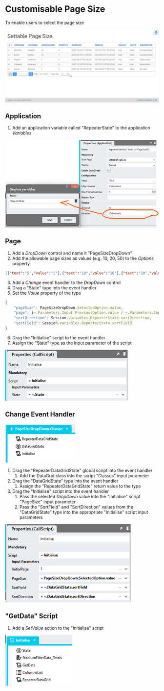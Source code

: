 # Customisable Page Size

To enable users to select the page size

![](images/SettablePageSizeView.gif)

## Application
1. Add an application variable called "RepeaterState" to the application *Variables*

![](images/RepeaterStateSession.png)

## Page
1. Add a *DropDown* control and name it "PageSizeDropDown"
2. Add the allowable page sizes as values (e.g. 10, 20, 50) to the *Options* property

```json
[{"text":"5","value":"5"},{"text":"10","value":"10"},{"text":"20","value":"20"},{"text":"50","value":"50"},{"text":"100","value":"100"}]
```

3. Add a *Change* event handler to the *DropDown* control
4. Drag a "State" type into the event handler
5. Set the *Value* property of the type

```javascript
{
	"pageSize": PageSizeDropDown.SelectedOption.value,
	"page": (~.Parameters.Input.PreviousOption.value / ~.Parameters.Input.SelectedOption.value * Session.Variables.RepeaterState.page) > 1 ? (~.Parameters.Input.PreviousOption.value / ~.Parameters.Input.SelectedOption.value * Session.Variables.RepeaterState.page) : 1,
	"sortDirection": Session.Variables.RepeaterState.sortDirection,
	"sortField": Session.Variables.RepeaterState.sortField
}
```

6. Drag the "Initialise" script to the event handler
7. Assign the "State" type as the input parameter of the script

![](images/SettableStateInput.png)

## Change Event Handler

![](images/PageSizeEventHandler.png)

1. Drag the "RepeaterDataGridState" global script into the event handler
   1. Add the DataGrid class into the script "Classes" input parameter
2. Drag the "DataGridState" type into the event handler 
   1. Assign the "RepeaterDataGridState" return value to the type
3. Drag the "Initialise" script into the event handler
   1. Pass the selected *DropDown* value into the "Initialise" script "PageSize" input parameter 
   2. Pass the "SortField" and "SortDirection" values from the "DataGridState" type into the appropriate "Initialise" script input parameters

![](images/InitialiseScriptInputParams.png)

## "GetData" Script

1. Add a *SetValue* action to the "Initialise" script

![](images/SettablePageSizeInitialiseScript.png)

